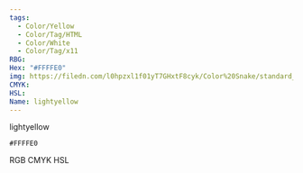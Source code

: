 ```yaml
---
tags:
  - Color/Yellow
  - Color/Tag/HTML
  - Color/White
  - Color/Tag/x11
RBG: 
Hex: "#FFFFE0"
img: https://filedn.com/l0hpzxl1f01yT7GHxtF8cyk/Color%20Snake/standard_csv_to_svg/#FFFFE0.svg
CMYK: 
HSL: 
Name: lightyellow
---
```

lightyellow
```palette
#FFFFE0
```
RGB
CMYK
HSL